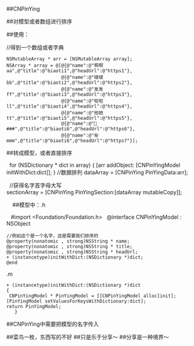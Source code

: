##CNPinYing

##对模型或者数组进行排序

##使用：

//得到一个数组或者字典

    NSMutableArray * arr = [NSMutableArray array];
    NSArray * array = @[@{@"name":@"啊啊aa",@"title":@"biaoti1",@"headUrl":@"https1"},
                        @{@"name":@"啵啵bb",@"title":@"biaoti2",@"headUrl":@"https2"},
                        @{@"name":@"发发ff",@"title":@"biaoti3",@"headUrl":@"https3"},
                        @{@"name":@"啦啦ll",@"title":@"biaoti4",@"headUrl":@"https4"},
                        @{@"name":@"他她tt",@"title":@"biaoti5",@"headUrl":@"https5"},
                        @{@"name":@"🐂###",@"title":@"biaoti6",@"headUrl":@"https6"},
                        @{@"name":@"㊙️mmm",@"title":@"biaoti6",@"headUrl":@"https7"}];


##转成模型，或者直接排序

     for (NSDictionary * dict in array) {
       [arr addObject: [CNPinYingModel initWithDict:dict]];
     }
    //数据排列
    dataArray = [CNPinYing PinYingData:arr];
    
    //获得名字首字母大写  
    sectionArray = [CNPinYing PinYingSection:[dataArray mutableCopy]];
    
    
##模型中：.h

    #import <Foundation/Foundation.h>
    @interface CNPinYingModel : NSObject

    //例如这个是一个名字，这是需要我们排序的
    @property(nonatomic , strong)NSString * name;
    @property(nonatomic , strong)NSString * title;
    @property(nonatomic , strong)NSString * headUrl;
    + (instancetype)initWithDict:(NSDictionary *)dict;
    @end

.m

    + (instancetype)initWithDict:(NSDictionary *)dict
    {
     CNPinYingModel * PinYingModel = [[CNPinYingModel alloc]init];
    [PinYingModel setValuesForKeysWithDictionary:dict];
    return PinYingModel;
       }

##CNPinYing中需要把模型的名字传入

##菜鸟一枚，东西写的不好
##只是乐于分享～
##分享是一种境界～

